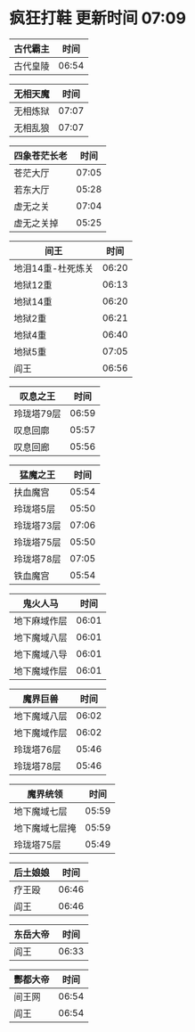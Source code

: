 # 疯狂打鞋 更新时间 07:09

| 古代霸主   | 时间    |
|--------|-------|
| 古代皇陵 | 06:54 |

| 无相天魔   | 时间    |
|--------|-------|
| 无相炼狱 | 07:07 |
| 无相乱狼 | 07:07 |

| 四象苍茫长老   | 时间    |
|--------|-------|
| 苍茫大厅 | 07:05 |
| 若东大厅 | 05:28 |
| 虚无之关 | 07:04 |
| 虚无之关掉 | 05:25 |

| 间王   | 时间    |
|--------|-------|
| 地泪14重-杜死炼关 | 06:20 |
| 地狱12重 | 06:13 |
| 地狱14重 | 06:20 |
| 地狱2重 | 06:21 |
| 地狱4重 | 06:40 |
| 地狱5重 | 07:05 |
| 阎王 | 06:56 |

| 叹息之王   | 时间    |
|--------|-------|
| 玲珑塔79层 | 06:59 |
| 叹息回廓 | 05:57 |
| 叹息回廊 | 05:56 |

| 猛魔之王   | 时间    |
|--------|-------|
| 扶血魔宫 | 05:54 |
| 玲珑塔5层 | 05:50 |
| 玲珑塔73层 | 07:06 |
| 玲珑塔75层 | 05:50 |
| 玲珑塔78层 | 07:05 |
| 铁血魔宫 | 05:54 |

| 鬼火人马   | 时间    |
|--------|-------|
| 地下麻域作层 | 06:01 |
| 地下魔域八层 | 06:01 |
| 地下魔域八导 | 06:01 |
| 地下魔域作层 | 06:01 |

| 魔界巨兽   | 时间    |
|--------|-------|
| 地下魔域八层 | 06:02 |
| 地下魔域作层 | 06:02 |
| 玲珑塔76层 | 05:46 |
| 玲珑塔78层 | 05:46 |

| 魔界统领   | 时间    |
|--------|-------|
| 地下魔域七层 | 05:59 |
| 地下魔域七层掩 | 05:59 |
| 玲珑塔75层 | 05:49 |

| 后土娘娘   | 时间    |
|--------|-------|
| 疗王殴 | 06:46 |
| 阎王 | 06:46 |

| 东岳大帝   | 时间    |
|--------|-------|
| 阎王 | 06:33 |

| 酆都大帝   | 时间    |
|--------|-------|
| 间王网 | 06:54 |
| 阎王 | 06:54 |